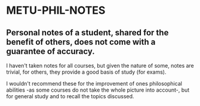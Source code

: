 # METU-PHIL-NOTES
## Personal notes of a student, shared for the benefit of others, does not come with a guarantee of accuracy.
I haven't taken notes for all courses, but given the nature of some, notes are trivial, for others, they provide a good basis of study (for exams).

I wouldn't recommend these for the improvement of ones philosophical abilities -as some courses do not take the whole picture into account-, but for general study and to recall the topics discussed.
